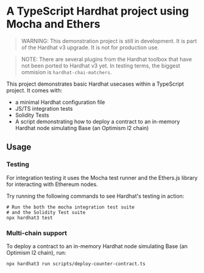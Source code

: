 # A TypeScript Hardhat project using Mocha and Ethers

> WARNING: This demonstration project is still in development. It is part of the Hardhat v3 upgrade. It is not for production use.

> NOTE: There are several plugins from the Hardhat toolbox that have not been ported to Hardhat v3 yet. In testing terms, the biggest ommision is `hardhat-chai-matchers`.

This project demonstrates basic Hardhat usecases within a TypeScript project. It comes with:

- a minimal Hardhat configuration file
- JS/TS integration tests
- Solidity Tests
- A script demonstrating how to deploy a contract to an in-memory Hardhat node simulating Base (an Optimism l2 chain)

## Usage

### Testing

For integration testing it uses the Mocha test runner and the Ethers.js library for interacting with Ethereum nodes.

Try running the following commands to see Hardhat's testing in action:

```shell
# Run the both the mocha integration test suite
# and the Solidity Test suite
npx hardhat3 test
```

### Multi-chain support

To deploy a contract to an in-memory Hardhat node simulating Base (an Optimism l2 chain), run:

```shell
npx hardhat3 run scripts/deploy-counter-contract.ts
```

